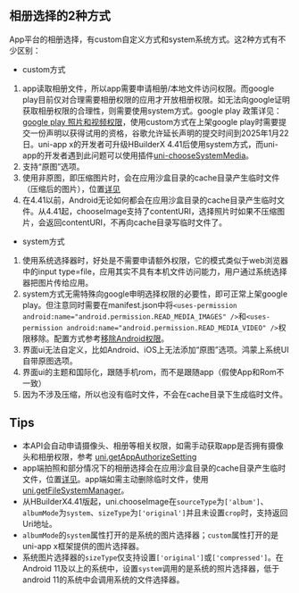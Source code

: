 <!-- ## uni.chooseImage(options) @chooseimage -->

<!-- UTSAPIJSON.chooseImage.name -->

<!-- UTSAPIJSON.chooseImage.description -->

<!-- UTSAPIJSON.chooseImage.compatibility -->

<!-- UTSAPIJSON.chooseImage.param -->

<!-- UTSAPIJSON.chooseImage.returnValue -->

<!-- UTSAPIJSON.chooseImage.tutorial -->

<!-- UTSAPIJSON.chooseImage.example -->

<!-- UTSAPIJSON.general_type.name -->

<!-- UTSAPIJSON.general_type.param -->

## 相册选择的2种方式
App平台的相册选择，有custom自定义方式和system系统方式。这2种方式有不少区别：
- custom方式
1. app读取相册文件，所以app需要申请相册/本地文件访问权限。而google play目前仅对合理需要相册权限的应用才开放相册权限。如无法向google证明获取相册权限的合理性，则需要使用system方式。google play 政策详见：[google play 照片和视频权限](https://support.google.com/googleplay/android-developer/answer/14115180)，使用custom方式在上架google play时需要提交一份声明以获得试用的资格，谷歌允许延长声明的提交时间到2025年1月22日。uni-app x的开发者可升级HBuilderX 4.41后使用system方式，而uni-app的开发者遇到此问题可以使用插件[uni-chooseSystemMedia](https://ext.dcloud.net.cn/plugin?id=20744)。
2. 支持“原图”选项。
3. 使用非原图，即压缩图片时，会在应用沙盒目录的cache目录产生临时文件（压缩后的图片），位置[详见](file-system-spec.md#cache)
4. 在4.41以前，Android无论如何都会在应用沙盒目录的cache目录产生临时文件。从4.41起，chooseImage支持了contentURI，选择照片时如果不压缩图片，会返回contentURI，不再向cache目录写临时文件了。
- system方式
1. 使用系统选择器时，好处是不需要申请额外权限，它的模式类似于web浏览器中的input type=file，应用其实不具有本机文件访问能力，用户通过系统选择器把图片传给应用。
2. system方式无需特殊向google申明选择权限的必要性，即可正常上架google play。但注意同时需要在manifest.json中将`<uses-permission android:name="android.permission.READ_MEDIA_IMAGES" />`和`<uses-permission android:name="android.permission.READ_MEDIA_VIDEO" />`权限移除。配置方式参考[移除Android权限](https://uniapp.dcloud.net.cn/tutorial/app-nativeresource-android.html#removepermissions)。
3. 界面ui无法自定义，比如Android、iOS上无法添加“原图”选项。鸿蒙上系统UI自带原图选项。
4. 界面ui的主题和国际化，跟随手机rom，而不是跟随app（假使App和Rom不一致）
5. 因为不涉及压缩，所以也没有临时文件，不会在cache目录下生成临时文件。

## Tips
* 本API会自动申请摄像头、相册等相关权限，如需手动获取app是否拥有摄像头和相册权限，参考 [uni.getAppAuthorizeSetting](get-app-authorize-setting.md)
* app端拍照和部分情况下的相册选择会在应用沙盒目录的cache目录产生临时文件，位置[详见](file-system-spec.md#cache)。app端如需主动删除临时文件，使用[uni.getFileSystemManager](get-file-system-manager.md)。
* 从HBuilderX4.41版起，uni.chooseImage在`sourceType`为`['album']`、`albumMode`为`system`、`sizeType`为`['original']`并且未设置`crop`时，支持返回Uri地址。
* `albumMode`的`system`属性打开的是系统的图片选择器；`custom`属性打开的是uni-app x框架提供的图片选择器。
* 系统图片选择器的`sizeType`仅支持设置`['original']`或`['compressed']`。在Android 11及以上的系统中，设置`system`调用的是系统的照片选择器，低于android 11的系统中会调用系统的文件选择器。

